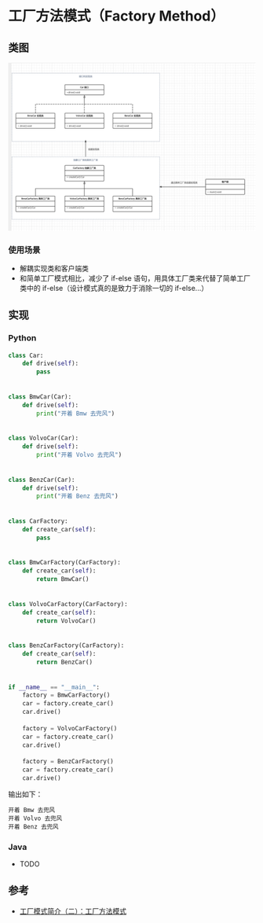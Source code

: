 # 工厂方法模式（Factory Method）

## 类图

![](https://raw.githubusercontent.com/hsxhr-10/Blog/master/image/%E8%AE%BE%E8%AE%A1%E6%A8%A1%E5%BC%8F-7.png)

### 使用场景

- 解耦实现类和客户端类
- 和简单工厂模式相比，减少了 if-else 语句，用具体工厂类来代替了简单工厂类中的 if-else（设计模式真的是致力于消除一切的 if-else...）

## 实现

### Python

```python
class Car:
    def drive(self):
        pass


class BmwCar(Car):
    def drive(self):
        print("开着 Bmw 去兜风")


class VolvoCar(Car):
    def drive(self):
        print("开着 Volvo 去兜风")


class BenzCar(Car):
    def drive(self):
        print("开着 Benz 去兜风")


class CarFactory:
    def create_car(self):
        pass


class BmwCarFactory(CarFactory):
    def create_car(self):
        return BmwCar()


class VolvoCarFactory(CarFactory):
    def create_car(self):
        return VolvoCar()


class BenzCarFactory(CarFactory):
    def create_car(self):
        return BenzCar()


if __name__ == "__main__":
    factory = BmwCarFactory()
    car = factory.create_car()
    car.drive()

    factory = VolvoCarFactory()
    car = factory.create_car()
    car.drive()

    factory = BenzCarFactory()
    car = factory.create_car()
    car.drive()
```

输出如下：

```BASH
开着 Bmw 去兜风
开着 Volvo 去兜风
开着 Benz 去兜风
```

### Java

- TODO

## 参考

- [工厂模式简介（二）：工厂方法模式](https://donggan.me/post/factory-pattern-2-factory-method/)
